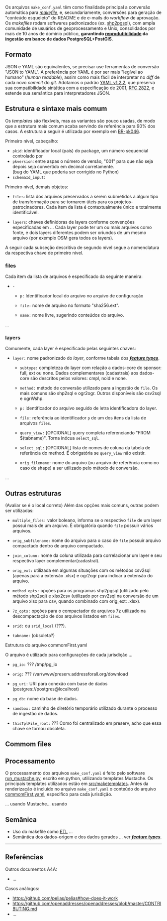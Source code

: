 

Os arquivos `make_conf.yaml` têm como finalidade principal a conversão automática para [*makefile*](https://en.wikipedia.org/wiki/Make_(software)#Makefile), e, secundariamente, conversões para geração de "conteúdo esqueleto" do README e de e-mails do _workflow_ de aprovação. Os _makefiles_ rodam softwares padronizados (ex. [shp2pgsql](https://postgis.net/docs/using_postgis_dbmanagement.html#shp2pgsql_usage)), com ampla comunidade de usuários de geoprocessamento e Unix,  consolidados por mais de 10 anos de domínio público, **garantindo [reprodutibilidade](https://pt.wikipedia.org/wiki/Reprodutibilidade)  da ingestão em banco de dados PostgreSQL+PostGIS**.

## Formato

JSON e YAML são equivalentes, se precisar use ferramentas de conversão "JSON to YAML". A preferência por YAML é por ser mais "legível ao humano" (*human readable*),  assim como mais fácil de interpretar no *diff* de cada novo *commit* do *git*. Adotamos o padrão [YAML v1.2.2](https://yaml.org/spec/1.2.2), que preserva sua compatibilidade sintática com a especificação de 2001, [RFC&#160;2822](https://www.rfc-editor.org/rfc/rfc2822.txt), e estende sua semântica para interpretadores JSON.

## Estrutura e sintaxe mais comum

Os *templates* são flexíveis, mas as variantes são pouco usadas, de modo que a estrutura mais comum acaba servindo de referência para 90% dos casos. A estrutura a seguir é utilizada por exemplo em [BR-pk046](http://git.digital-guard.org/preserv-BR/blob/main/data/AC/RioBranco/_pk046/make_conf.yaml).

Primeiro nível, cabeçalho:

* `pkid`:      identificador local (país) do package, um número sequencial controlado por  
* `pkversion`: entre aspas o número de versão, "001" para que não seja depois seja convertido em decimal corretamente. <br/>(bug do YAML que poderia ser corrigido no Python)
* `schemaId_input`:

Primeiro nível, demais objetos:

* `files`: lista dos arquivos preservados a serem submetidos a algum tipo de transformação para se tornarem úteis para os projetos-patrocinadores. Cada item da lista é contextualmente único e totalmente identificável.  

* `layers`: chaves definidoras de layers conforme convenções especificadas em ... Cada layer pode ter um ou mais arquivos como fonte, e dois layers diferentes podem ser oriundos de um mesmo arquivo (por exemplo OSM gera todos os layers).

A seguir cada subseção descritiva de segundo nível segue a nomenclatura da respectiva chave de primeiro nível.

### files

Cada item da lista de arquivos é especificado da seguinte maneira:

* `-`

  * `p:`    Identificador local do arquivo no arquivo de configuração

  * `file:` nome de arquivo no formato "sha256.ext".

  * `name:` nome livre, sugerindo conteúdos do arquivo.

...

### layers

Comumente, cada layer é especificado pelas seguintes chaves:

* `layer:` nome padronizado do *layer*, conforme tabela dos [***feature types***](ftypes.md).  

  * `subtype:` completeza do layer com relação a dados-core do sponsor: full, ext ou none. Dados complementares (cadastrais) aos dados-core são descritos pelos valores: cmpl, noid e none.

  * `method:` método de conversão utilizado para a ingestão de `file`. Os mais comuns são shp2sql e ogr2ogr. Outros disponíveis são csv2sql e ogrWshp.

  * `p:` identificador do arquivo seguido de letra identificadora do layer.

  * `file:` referência ao identificador `p` de um dos itens da lista de arquivos `files`.

  * `query_view:` [OPCIONAL] query completa referenciando "FROM $(tabname)". Torna inócua `select_sql`.

  * `select_sql:` [OPCIONAL] lista de nomes de coluna da tabela de referência do method. É obrigatória se `query_view` não existir.

  * `orig_filename:` nome do arquivo (ou arquivo de referência como no caso de shape) a ser utilizado pelo método de conversão.

...

## Outras estruturas
(Avaliar se é o local correto)
Além das opções mais comuns, outras podem ser utilizadas:

  * `multiple_files:` valor boleano, informa se o respectivo `file` de um layer possui mais de um arquivo. É obrigatória quando `file` possuir vários arquivos.

  * `orig_subfilename:` nome do arquivo para o caso de `file` possuir arquivo compactado dentro de arquivo compactado.

  * `join_column:` nome da coluna utilizada para correlacionar um layer e seu respectivo layer complementar(cadastral).

  * `orig_ext:` utilizada em algumas situações com os métodos csv2sql (apenas para a extensão .xlsx) e ogr2ogr para indicar a extensão do arquivo.

  * `method_opts:` opções para os programas shp2pgsql (utilizado pelo método shp2sql) e xlsx2csv (utilizado por csv2sql na conversão de um arquivo xlsx para csv, quando combinado com orig_ext: .xlsx).

  * `7z_opts:` opções para o compactador de arquivos 7z utilizado na descompactação de dos arquivos listados em `files`.

  * `srid:` ou `srid_local` (???).

  * `tabname:` (obsoleta?)


Estrutura do arquivo commomFirst.yaml

O arquivo é utilizado para configurações de cada jurisdição ...

* `pg_io:`   ??? /tmp/pg_io

* `orig:`    ??? /var/www/preserv.addressforall.org/download

* `pg_uri:`  URI para conexão com base de dados (postgres://postgres@localhost)

* `pg_db:`   nome da base de dados.

* `sandbox:` caminho de diretório temporário utilizado durante o processo de ingestão de dados.

* `thisTplFile_root:` ??? Como foi centralizado em preserv, acho que essa chave se tornou obsoleta.


## Commom files

## Processamento

O processamento dos arquivos `make_conf.yaml` é feito pelo software [run_mustache.py](http://git.digital-guard.org/preserv/blob/main/src/run_mustache.py), escrito em python, utilizando templates Mustache. Os principais templates utilizados estão em [src/maketemplates](http://git.digital-guard.org/preserv/tree/main/src/maketemplates). Antes da renderização é incluído no arquivo `make_conf.yaml` o conteúdo do arquivo [commomFirst.yaml](http://git.digital-guard.org/preserv-BR/blob/main/src/maketemplates/commomFirst.yaml), especifico para cada jurisdição.  

... usando Mustache... usando

## Semânica

* Uso do makefile como [ETL](https://en.wikipedia.org/wiki/Extract,_transform,_load) ...
* Semântica dos dados-origem e dos dados gerados ... ver [***feature types***](http://git.digital-guard.org/preserv/blob/main/docs/pt/ftypes.md).

----

##  Referências

Outros documentos A4A:
* ...

Casos análogos:
* https://github.com/pelias/pelias#how-does-it-work
* https://github.com/openaddresses/openaddresses/blob/master/CONTRIBUTING.md
* ...

